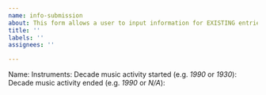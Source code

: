 ```yaml
---
name: info-submission
about: This form allows a user to input information for EXISTING entries in the RHIZOME
title: ''
labels: ''
assignees: ''

---
```


Name:
Instruments:
Decade music activity started (e.g. *1990* or *1930*):
Decade music activity ended (e.g. *1990* or *N/A*):
